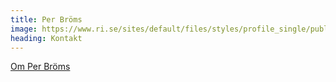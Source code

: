```yaml
---
title: Per Bröms
image: https://www.ri.se/sites/default/files/styles/profile_single/public/2020/05/Per%20Br%C3%B6ms%202.jpg
heading: Kontakt
---
```

<a href="https://www.ri.se/sv/per-broms">Om Per Bröms</a>
